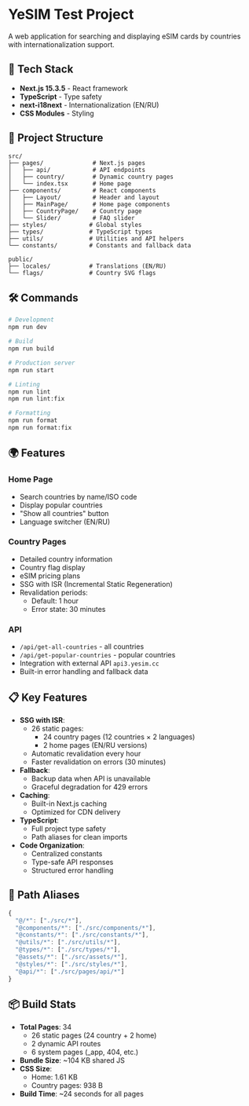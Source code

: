 # YeSIM Test Project

A web application for searching and displaying eSIM cards by countries with internationalization support.

## 🚀 Tech Stack

- **Next.js 15.3.5** - React framework
- **TypeScript** - Type safety
- **next-i18next** - Internationalization (EN/RU)
- **CSS Modules** - Styling

## 📁 Project Structure

```
src/
├── pages/              # Next.js pages
│   ├── api/            # API endpoints
│   ├── country/        # Dynamic country pages
│   └── index.tsx       # Home page
├── components/         # React components
│   ├── Layout/         # Header and layout
│   ├── MainPage/       # Home page components
│   ├── CountryPage/    # Country page
│   └── Slider/         # FAQ slider
├── styles/            # Global styles
├── types/             # TypeScript types
├── utils/             # Utilities and API helpers
└── constants/         # Constants and fallback data

public/
├── locales/           # Translations (EN/RU)
└── flags/             # Country SVG flags
```

## 🛠 Commands

```bash
# Development
npm run dev

# Build
npm run build

# Production server
npm run start

# Linting
npm run lint
npm run lint:fix

# Formatting
npm run format
npm run format:fix
```

## 🌍 Features

### Home Page
- Search countries by name/ISO code
- Display popular countries
- "Show all countries" button
- Language switcher (EN/RU)

### Country Pages
- Detailed country information
- Country flag display
- eSIM pricing plans
- SSG with ISR (Incremental Static Regeneration)
- Revalidation periods:
  - Default: 1 hour
  - Error state: 30 minutes

### API
- `/api/get-all-countries` - all countries
- `/api/get-popular-countries` - popular countries
- Integration with external API `api3.yesim.cc`
- Built-in error handling and fallback data

## 📋 Key Features

- **SSG with ISR**: 
  - 26 static pages:
    - 24 country pages (12 countries × 2 languages)
    - 2 home pages (EN/RU versions)
  - Automatic revalidation every hour
  - Faster revalidation on errors (30 minutes)
- **Fallback**: 
  - Backup data when API is unavailable
  - Graceful degradation for 429 errors
- **Caching**: 
  - Built-in Next.js caching
  - Optimized for CDN delivery
- **TypeScript**: 
  - Full project type safety
  - Path aliases for clean imports
- **Code Organization**:
  - Centralized constants
  - Type-safe API responses
  - Structured error handling

## 🔄 Path Aliases

```typescript
{
  "@/*": ["./src/*"],
  "@components/*": ["./src/components/*"],
  "@constants/*": ["./src/constants/*"],
  "@utils/*": ["./src/utils/*"],
  "@types/*": ["./src/types/*"],
  "@assets/*": ["./src/assets/*"],
  "@styles/*": ["./src/styles/*"],
  "@api/*": ["./src/pages/api/*"]
}
```

## 📦 Build Stats

- **Total Pages**: 34
  - 26 static pages (24 country + 2 home)
  - 2 dynamic API routes
  - 6 system pages (_app, 404, etc.)
- **Bundle Size**: ~104 KB shared JS
- **CSS Size**: 
  - Home: 1.61 KB
  - Country pages: 938 B
- **Build Time**: ~24 seconds for all pages
